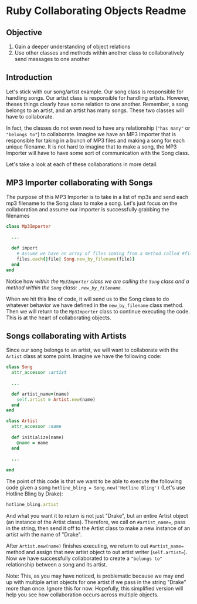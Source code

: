 # Ruby Collaborating Objects Readme

## Objective

1. Gain a deeper understanding of object relations
2. Use other classes and methods within another class to collaboratively send messages to one another

## Introduction

Let's stick with our song/artist example. Our song class is responsible for handling songs. Our artist class is responsible for handling artists. However, theses things clearly have some relation to one another. Remember, a song belongs to an artist, and an artist has many songs. These two classes will have to collaborate. 

In fact, the classes do not even need to have any relationship (`"has many"` or `"belongs to"`) to collaborate. Imagine we have an MP3 Importer that is responsible for taking in a bunch of MP3 files and making a song for each unique filename. It is not hard to imagine that to make a song, the MP3 Importer will have to have some sort of communication with the Song class.

Let's take a look at each of these collaborations in more detail.

## MP3 Importer collaborating with Songs

The purpose of this MP3 Importer is to take in a list of mp3s and send each mp3 filename to the Song class to make a song. Let's just focus on the collaboration and assume our importer is successfully grabbing the filenames

```ruby
class Mp3Importer
  
  ... 
  
  def import
    # Assume we have an array of files coming from a method called #files
    files.each{|file| Song.new_by_filename(file)}
  end
end
```

Notice how *within the `Mp3Importer` class we are calling the `Song` class and a method within the `Song` class: `.new_by_filename`*.

When we hit this line of code, it will send us to the Song class to do whatever behavior we have defined in the `new_by_filename` class method. Then we will return to the `Mp3Importer` class to continue executing the code. This is at the heart of collaborating objects.  


## Songs collaborating with Artists

Since our song belongs to an artist, we will want to collaborate with the `Artist` class at some point. Imagine we have the following code:

```ruby
class Song
  attr_accessor :artist
  
  ...

  def artist_name=(name)
    self.artist = Artist.new(name)
  end
end
```

```ruby
class Artist
  attr_accessor :name
  
  def initialize(name)
  	@name = name
  end
  
  ...
  
end
```

The point of this code is that we want to be able to execute the following code given a song `hotline_bling = Song.new('Hotline Bling')` (Let's use Hotline Bling by Drake):

```ruby
hotline_bling.artist
```

And what you want it to return is not just "Drake", but an entire Artist object (an instance of the Artist class). Therefore, we call on `#artist_name=`, pass in the string, then send it off to the Artist class to make a new instance of an artist with the name of "Drake".

After `Artist.new(name)` finishes executing, we return to out `#artist_name=` method and assign that new artist object to out artist writer (`self.artist=`). Now we have successfully collaborated to create a `"belongs to"` relationship between a song and its artist.

Note: This, as you may have noticed, is problematic because we may end up with multiple artist objects for one artist if we pass in the string "Drake" more than once. Ignore this for now. Hopefully, this simplified version will help you see how collaboration occurs across multiple objects. 